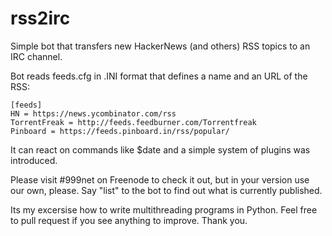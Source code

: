 # rss2irc
Simple bot that transfers new HackerNews (and others) RSS topics to an IRC channel.

Bot reads feeds.cfg in .INI format that defines a name and an URL of the RSS:

```
[feeds]
HN = https://news.ycombinator.com/rss
TorrentFreak = http://feeds.feedburner.com/Torrentfreak
Pinboard = https://feeds.pinboard.in/rss/popular/
```

It can react on commands like $date and a simple system of plugins was introduced.

Please visit #999net on Freenode to check it out, but in your version use our own, please.
Say "list" to the bot to find out what is currently published.

Its my excersise how to write multithreading programs in Python. Feel free to pull request if you see anything to improve. Thank you.

